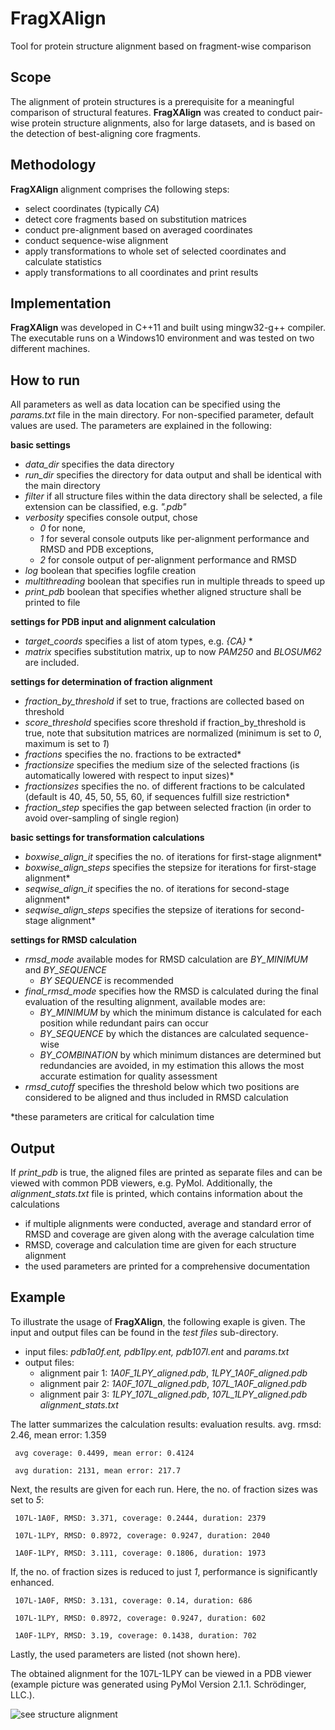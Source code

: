 # FragXAlign
Tool for protein structure alignment based on fragment-wise comparison

## Scope
The alignment of protein structures is a prerequisite for a meaningful comparison of structural features.
**FragXAlign** was created to conduct pair-wise protein structure alignments, also for large datasets, and is based on the detection of best-aligning core fragments.

## Methodology
**FragXAlign** alignment comprises the following steps:
- select coordinates (typically *CA*)
- detect core fragments based on substitution matrices
- conduct pre-alignment based on averaged coordinates
- conduct sequence-wise alignment
- apply transformations to whole set of selected coordinates and calculate statistics
- apply transformations to all coordinates and print results

## Implementation
**FragXAlign** was developed in C++11 and built using mingw32-g++ compiler.
The executable runs on a Windows10 environment and was tested on two different machines.

## How to run
All parameters as well as data location can be specified using the *params.txt* file in the main directory.
For non-specified parameter, default values are used. The parameters are explained in the following:

**basic settings**
* *data_dir* specifies the data directory
* *run_dir* specifies the directory for data output and shall be identical with the main directory
* *filter* if all structure files within the data directory shall be selected, a file extension can be classified, e.g. *".pdb"*
* *verbosity* specifies console output, chose
     * *0* for none,
     * *1* for several console outputs like per-alignment performance and RMSD and PDB exceptions,
     * *2* for console output of per-alignment performance and RMSD
* *log* boolean that specifies logfile creation
* *multithreading* boolean that specifies run in multiple threads to speed up
* *print_pdb* boolean that specifies whether aligned structure shall be printed to file

**settings for PDB input and alignment calculation**
* *target_coords* specifies a list of atom types, e.g. *{CA}* *
* *matrix* specifies substitution matrix, up to now *PAM250* and *BLOSUM62* are included.

**settings for determination of fraction alignment**
* *fraction_by_threshold* if set to true, fractions are collected based on threshold
* *score_threshold* specifies score threshold if fraction_by_threshold is true,
     note that subsitution matrices are normalized (minimum is set to *0*, maximum is set to *1*)
* *fractions* specifies the no. fractions to be extracted*
* *fractionsize* specifies the medium size of the selected fractions (is automatically lowered with respect to input sizes)*
* *fractionsizes* specifies the no. of different fractions to be calculated (default is 40, 45, 50, 55, 60, if sequences fulfill size restriction*
* *fraction_step* specifies the gap between selected fraction (in order to avoid over-sampling of single region)

**basic settings for transformation calculations**
* *boxwise_align_it* specifies the no. of iterations for first-stage alignment*
* *boxwise_align_steps* specifies the stepsize for iterations for first-stage alignment*
* *seqwise_align_it* specifies the no. of iterations for second-stage alignment*
* *seqwise_align_steps* specifies the stepsize of iterations for second-stage alignment*

**settings for RMSD calculation**
* *rmsd_mode* available modes for RMSD calculation are *BY_MINIMUM* and *BY_SEQUENCE*
    * *BY SEQUENCE* is recommended
* *final_rmsd_mode* specifies how the RMSD is calculated during the final evaluation of the resulting alignment, available modes are:
     - *BY_MINIMUM* by which the minimum distance is calculated for each position while redundant pairs can occur
     - *BY_SEQUENCE* by which the distances are calculated sequence-wise
     - *BY_COMBINATION* by which minimum distances are determined but redundancies are avoided,
     in my estimation this allows the most accurate estimation for quality assessment
* *rmsd_cutoff* specifies the threshold below which two positions are considered to be aligned and thus included in RMSD calculation


\*these parameters are critical for calculation time

## Output
If *print_pdb* is true, the aligned files are printed as separate files and can be viewed with common PDB viewers, e.g. PyMol.
Additionally, the *alignment_stats.txt* file is printed, which contains information about the calculations
- if multiple alignments were conducted, average and standard error of RMSD and coverage are given along with the average calculation time
- RMSD, coverage and calculation time are given for each structure alignment
- the used parameters are printed for a comprehensive documentation

## Example
To illustrate the usage of **FragXAlign**, the following exaple is given.
The input and output files can be found in the *test files* sub-directory.
- input files: *pdb1a0f.ent, pdb1lpy.ent, pdb107I.ent* and *params.txt*
- output files:
  - alignment pair 1: *1A0F_1LPY_aligned.pdb*, *1LPY_1A0F_aligned.pdb*
  - alignment pair 2: *1A0F_107L_aligned.pdb*, *107L_1A0F_aligned.pdb*
  - alignment pair 3: *1LPY_107L_aligned.pdb*, *107L_1LPY_aligned.pdb*
  *alignment_stats.txt*

The latter summarizes the calculation results:
     evaluation results. avg. rmsd: 2.46, mean error: 1.359

     avg coverage: 0.4499, mean error: 0.4124

     avg duration: 2131, mean error: 217.7

Next, the results are given for each run. Here, the no. of fraction sizes was set to *5*:

     107L-1A0F, RMSD: 3.371, coverage: 0.2444, duration: 2379
     
     107L-1LPY, RMSD: 0.8972, coverage: 0.9247, duration: 2040

     1A0F-1LPY, RMSD: 3.111, coverage: 0.1806, duration: 1973

If, the no. of fraction sizes is reduced to just *1*, performance is significantly enhanced.

     107L-1A0F, RMSD: 3.131, coverage: 0.14, duration: 686
     
     107L-1LPY, RMSD: 0.8972, coverage: 0.9247, duration: 602

     1A0F-1LPY, RMSD: 3.19, coverage: 0.1438, duration: 702

Lastly, the used parameters are listed (not shown here).

The obtained alignment for the 107L-1LPY can be viewed in a PDB viewer (example picture was generated using PyMol Version 2.1.1. Schrödinger, LLC.).

![see structure alignment](https://github.com/JoKa87/FragAlign/tree/main/testfiles/1LPY_1071_alignment.png)
